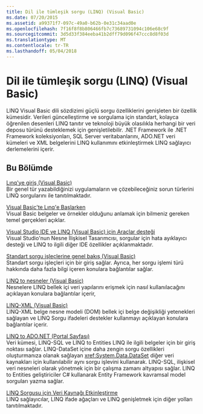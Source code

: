 ```yaml
---
title: Dil ile tümleşik sorgu (LINQ) (Visual Basic)
ms.date: 07/20/2015
ms.assetid: a99371f7-097c-49a0-b62b-0e31c34aad0e
ms.openlocfilehash: 7f16f8f8b806466fb7c73689731094c106e68c9f
ms.sourcegitcommit: 3d5d33f384eeba41b2dff79d096f47ccc8d8f03d
ms.translationtype: MT
ms.contentlocale: tr-TR
ms.lasthandoff: 05/04/2018
---
```

# <a name="language-integrated-query-linq-visual-basic"></a>Dil ile tümleşik sorgu (LINQ) (Visual Basic)
LINQ Visual Basic dili sözdizimi güçlü sorgu özelliklerini genişleten bir özellik kümesidir. Verileri güncelleştirme ve sorgulama için standart, kolayca öğrenilen desenleri LINQ tanıtır ve teknoloji büyük olasılıkla herhangi bir veri deposu türünü desteklemek için genişletilebilir.  .NET Framework ile .NET Framework koleksiyonları, SQL Server veritabanlarını, ADO.NET veri kümeleri ve XML belgelerini LINQ kullanımını etkinleştirmek LINQ sağlayıcı derlemelerini içerir.  
  
## <a name="in-this-section"></a>Bu Bölümde  
 [Lınq'ye giriş (Visual Basic)](../../../../visual-basic/programming-guide/concepts/linq/introduction-to-linq.md)  
 Bir genel tür yazabildiğinizi uygulamaların ve çözebileceğiniz sorun türlerini LINQ sorgularını ile tanıtılmaktadır.  
  
 [Visual Basic'te Lınq'e Başlarken](../../../../visual-basic/programming-guide/concepts/linq/getting-started-with-linq.md)  
 Visual Basic belgeler ve örnekler olduğunu anlamak için bilmeniz gereken temel gerçekleri açıklar.  
  
 [Visual Studio IDE ve LINQ (Visual Basic) için Araçlar desteği](../../../../visual-basic/programming-guide/concepts/linq/visual-studio-ide-and-tools-support-for-linq.md)  
 Visual Studio'nun Nesne İlişkisel Tasarımcısı, sorgular için hata ayıklayıcı desteği ve LINQ to ilgili diğer IDE özellikler açıklanmaktadır.  
  
 [Standart sorgu işleçlerine genel bakış (Visual Basic)](../../../../visual-basic/programming-guide/concepts/linq/standard-query-operators-overview.md)  
 Standart sorgu işleçleri için bir giriş sağlar. Ayrıca, her sorgu işlemi türü hakkında daha fazla bilgi içeren konulara bağlantılar sağlar.  
  
 [LINQ to nesneler (Visual Basic)](../../../../visual-basic/programming-guide/concepts/linq/linq-to-objects.md)  
 Nesnelere LINQ bellek içi veri yapılarını erişmek için nasıl kullanılacağını açıklayan konulara bağlantılar içerir,  
  
 [LINQ-XML (Visual Basic)](../../../../visual-basic/programming-guide/concepts/linq/linq-to-xml.md)  
 LINQ-XML belge nesne modeli (DOM) bellek içi belge değişikliği yetenekleri sağlayan ve LINQ Sorgu ifadeleri destekler kullanmayı açıklayan konulara bağlantılar içerir.  
  
 [LINQ to ADO.NET (Portal Sayfası)](../../../../visual-basic/programming-guide/concepts/linq/linq-to-adonet-portal-page.md)  
 Veri kümesi, LINQ-SQL ve LINQ to Entities LINQ ile ilgili belgeler için bir giriş noktası sağlar. LINQ-DataSet içine daha zengin sorgu özellikleri oluşturmanıza olanak sağlayan <xref:System.Data.DataSet> diğer veri kaynakları için kullanılabilir aynı sorgu işlevini kullanarak. LINQ-SQL, ilişkisel veri nesneleri olarak yönetmek için bir çalışma zamanı altyapısı sağlar. LINQ to Entities geliştiriciler C# kullanarak Entity Framework kavramsal model sorguları yazma sağlar.  
  
 [LINQ Sorgusu için Veri Kaynağı Etkinleştirme](../../../../visual-basic/programming-guide/concepts/linq/enabling-a-data-source-for-linq-querying.md)  
 LINQ sağlayıcılar, LINQ ifade ağaçları ve LINQ genişletmek için diğer yolları tanıtılmaktadır.
